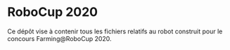# RoboCup 2020
Ce dépôt vise à contenir tous les fichiers relatifs au robot construit pour le concours Farming@RoboCup 2020.
